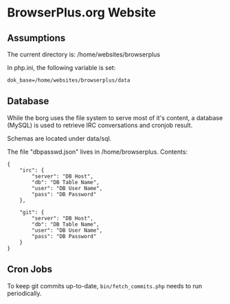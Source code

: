 # BrowserPlus.org Website


## Assumptions

The current directory is:
	/home/websites/browserplus
	
In php.ini, the following variable is set:

    dok_base=/home/websites/browserplus/data


## Database

While the borg uses the file system to serve most of it's content, a database (MySQL) is used
to retrieve IRC conversations and cronjob result.

Schemas are located under data/sql.

The file "dbpasswd.json" lives in /home/browserplus.  Contents:

	{ 
	    "irc": {
	        "server": "DB Host",
	        "db": "DB Table Name",
	        "user": "DB User Name",
	        "pass": "DB Password"
	    },
    
	    "git": {
	        "server": "DB Host",
	        "db": "DB Table Name",
	        "user": "DB User Name",
	        "pass": "DB Password"
	    }
	}

## Cron Jobs

To keep git commits up-to-date, `bin/fetch_commits.php` needs to run periodically.
